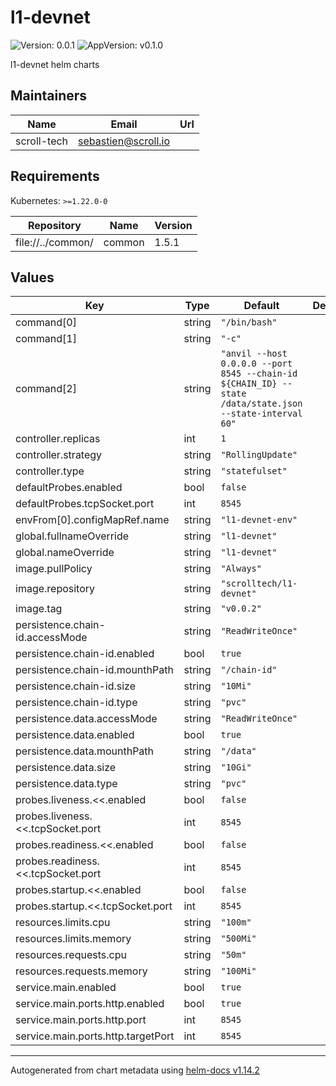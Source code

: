 # l1-devnet

![Version: 0.0.1](https://img.shields.io/badge/Version-0.0.1-informational?style=flat-square) ![AppVersion: v0.1.0](https://img.shields.io/badge/AppVersion-v0.1.0-informational?style=flat-square)

l1-devnet helm charts

## Maintainers

| Name | Email | Url |
| ---- | ------ | --- |
| scroll-tech | <sebastien@scroll.io> |  |

## Requirements

Kubernetes: `>=1.22.0-0`

| Repository | Name | Version |
|------------|------|---------|
| file://../common/ | common | 1.5.1 |

## Values

| Key | Type | Default | Description |
|-----|------|---------|-------------|
| command[0] | string | `"/bin/bash"` |  |
| command[1] | string | `"-c"` |  |
| command[2] | string | `"anvil --host 0.0.0.0 --port 8545 --chain-id ${CHAIN_ID} --state /data/state.json --state-interval 60"` |  |
| controller.replicas | int | `1` |  |
| controller.strategy | string | `"RollingUpdate"` |  |
| controller.type | string | `"statefulset"` |  |
| defaultProbes.enabled | bool | `false` |  |
| defaultProbes.tcpSocket.port | int | `8545` |  |
| envFrom[0].configMapRef.name | string | `"l1-devnet-env"` |  |
| global.fullnameOverride | string | `"l1-devnet"` |  |
| global.nameOverride | string | `"l1-devnet"` |  |
| image.pullPolicy | string | `"Always"` |  |
| image.repository | string | `"scrolltech/l1-devnet"` |  |
| image.tag | string | `"v0.0.2"` |  |
| persistence.chain-id.accessMode | string | `"ReadWriteOnce"` |  |
| persistence.chain-id.enabled | bool | `true` |  |
| persistence.chain-id.mounthPath | string | `"/chain-id"` |  |
| persistence.chain-id.size | string | `"10Mi"` |  |
| persistence.chain-id.type | string | `"pvc"` |  |
| persistence.data.accessMode | string | `"ReadWriteOnce"` |  |
| persistence.data.enabled | bool | `true` |  |
| persistence.data.mounthPath | string | `"/data"` |  |
| persistence.data.size | string | `"10Gi"` |  |
| persistence.data.type | string | `"pvc"` |  |
| probes.liveness.<<.enabled | bool | `false` |  |
| probes.liveness.<<.tcpSocket.port | int | `8545` |  |
| probes.readiness.<<.enabled | bool | `false` |  |
| probes.readiness.<<.tcpSocket.port | int | `8545` |  |
| probes.startup.<<.enabled | bool | `false` |  |
| probes.startup.<<.tcpSocket.port | int | `8545` |  |
| resources.limits.cpu | string | `"100m"` |  |
| resources.limits.memory | string | `"500Mi"` |  |
| resources.requests.cpu | string | `"50m"` |  |
| resources.requests.memory | string | `"100Mi"` |  |
| service.main.enabled | bool | `true` |  |
| service.main.ports.http.enabled | bool | `true` |  |
| service.main.ports.http.port | int | `8545` |  |
| service.main.ports.http.targetPort | int | `8545` |  |

----------------------------------------------
Autogenerated from chart metadata using [helm-docs v1.14.2](https://github.com/norwoodj/helm-docs/releases/v1.14.2)
